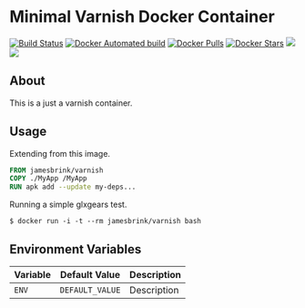 # Minimal Varnish Docker Container

[![Build Status](https://travis-ci.org/jamesbrink/docker-varnish.svg?branch=master)](https://travis-ci.org/jamesbrink/docker-varnish) [![Docker Automated build](https://img.shields.io/docker/automated/jamesbrink/varnish.svg)](https://hub.docker.com/r/jamesbrink/varnish/) [![Docker Pulls](https://img.shields.io/docker/pulls/jamesbrink/varnish.svg)](https://hub.docker.com/r/jamesbrink/varnish/) [![Docker Stars](https://img.shields.io/docker/stars/jamesbrink/varnish.svg)](https://hub.docker.com/r/jamesbrink/varnish/) [![](https://images.microbadger.com/badges/image/jamesbrink/varnish.svg)](https://microbadger.com/images/jamesbrink/varnish "Get your own image badge on microbadger.com") [![](https://images.microbadger.com/badges/version/jamesbrink/varnish.svg)](https://microbadger.com/images/jamesbrink/varnish "Get your own version badge on microbadger.com")  


## About

This is a just a varnish container.

## Usage

Extending from this image. 

```Dockerfile
FROM jamesbrink/varnish
COPY ./MyApp /MyApp
RUN apk add --update my-deps...
```

Running a simple glxgears test. 

```shell
$ docker run -i -t --rm jamesbrink/varnish bash
```

## Environment Variables


| Variable | Default Value   | Description |
| -------- | --------------- | ----------- |
| `ENV`    | `DEFAULT_VALUE` | Description |

